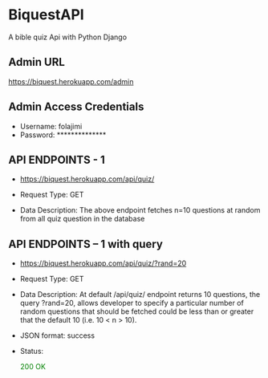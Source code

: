 # BiquestAPI
A bible quiz Api with Python Django

## Admin URL
https://biquest.herokuapp.com/admin

## Admin Access Credentials
- Username: folajimi
- Password: **************


## API ENDPOINTS - 1
- https://biquest.herokuapp.com/api/quiz/

- Request Type: GET
- Data Description: The above endpoint fetches n=10 questions at random from all quiz question in the database

## API ENDPOINTS – 1 with query
- https://biquest.herokuapp.com/api/quiz/?rand=20

- Request Type: GET
- Data Description: At default /api/quiz/ endpoint returns 10 questions, the query ?rand=20, allows developer to specify a particular number of random questions that should be fetched could be less than or greater that the default 10 (i.e. 10 < n > 10).

- JSON format: success 
- Status: <p style="color: green;">200 OK</p>
